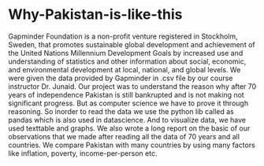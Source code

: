 # Why-Pakistan-is-like-this
Gapminder Foundation is a non-profit venture registered in Stockholm, Sweden, that promotes sustainable global development and achievement of the United Nations Millennium Development Goals by increased use and understanding of statistics and other information about social, economic, and environmental development at local, national, and global levels.
We were given the data provided by Gapminder in .csv file by our course instructor Dr. Junaid. Our project was to understand the reason why after 70 years of 
independence Pakistan is still bankrupted and is not making not significant progress. But as computer science we have to prove it through reasoning.
So inorder to read the data we use the python lib called as pandas which is also used in datascience. And to visualize data, we have used texttable and graphs.
We also wrote a long report on the basic of our observations that we made after reading all the data of 70 years and all countries. We compare Pakistan with 
many countries by using many factors like inflation, poverty, income-per-person etc.

